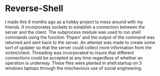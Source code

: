 # Reverse-Shell
I made this 6 months ago as a hobby project to mess around with my friends. It incorporates sockets to establish a connection between the server and the client. The subprocess module was used to run shell commands using the function 'Popen' and the output of the command was returned and sent back to the server. An attempt was made to create some sort of updater so that the server could collect more information from the victim/client. Threading was incorporated to insure that different connections could be accepted at any time regardless of whether an operation is underway. These files were planted in shell:startup on 3 windows laptops through the mischevious use of social engineering. 
